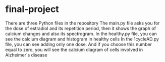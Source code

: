 # final-project
There are three Python files in the repository
The main.py file asks you for the dose of estradiol and its repetition period, then it shows the graph of calcium changes and also its spectrogram.
In the healthy.py file, you can see the calcium diagram and histogram in healthy cells
In the 1cycleAD.py file, you can see adding only one dose. And if you choose this number equal to zero, you will see the calcium diagram of cells involved in Alzheimer's disease
